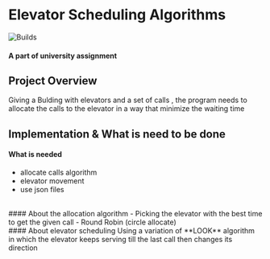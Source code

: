 # **Elevator Scheduling Algorithms**
![Builds](https://github.com/project-chip/connectedhomeip/workflows/Builds/badge.svg)


#### A part of university assignment 


## Project Overview
Giving a Bulding with elevators and a set of calls , the program needs to allocate the calls to the elevator in a way that minimize the waiting time




## Implementation & What is need to be done


#### What is needed 
- allocate calls algorithm 
- elevator movement 
- use json files 

</br>
#### About the allocation algorithm
- Picking the elevator with the best time to get the given call 
- Round Robin (circle allocate)

</br>
#### About elevator scheduling
Using a variation of **LOOK** algorithm in which the elevator keeps serving till the last call then changes its direction 
